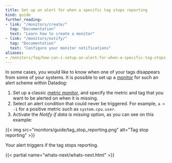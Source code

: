 ```yaml
---
title: Set up an alert for when a specific tag stops reporting
kind: guide
further_reading:
- link: "/monitors/create/"
  tag: "Documentation"
  text: "Learn how to create a monitor"
- link: "/monitors/notify/"
  tag: "Documentation"
  text: "Configure your monitor notifications"
aliases:
- /monitors/faq/how-can-i-setup-an-alert-for-when-a-specific-tag-stops-reporting  
---
```


In some cases, you would like to know when one of your tags disappears from some of your systems. It is possible to set up a [monitor][1] for such an alert scheme within Datadog:

1. Set up a classic [metric monitor][2], and specify the metric and tag that you want to be alerted on when it is missing.
1. Select an alert condition that could never be triggered. For example, `a < -1` for a positive metric such as `system.cpu.user`.
1. Activate the _Notify if data is missing_ option, as you can see on this example:

{{< img src="monitors/guide/tag_stop_reporting.png" alt="Tag stop reporting"  >}}

Your alert triggers if the tag stops reporting.

{{< partial name="whats-next/whats-next.html" >}}

[1]: /monitors/
[2]: /monitors/create/types/metric/
